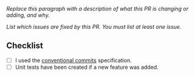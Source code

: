 *Replace this paragraph with a description of what this PR is changing or adding, and why.*

*List which issues are fixed by this PR. You must list at least one issue.*

## Checklist

- [ ] I used the [conventional commits](https://www.conventionalcommits.org/en/v1.0.0/) specification.
- [ ] Unit tests have been created if a new feature was added.
